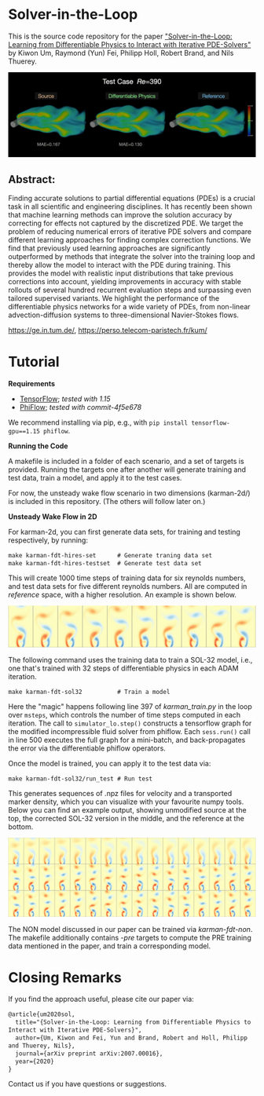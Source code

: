 # Solver-in-the-Loop

This is the source code repository for the paper
["Solver-in-the-Loop: Learning from Differentiable Physics to Interact with Iterative PDE-Solvers"](http://arxiv.org/abs/2007.00016) by Kiwon Um, Raymond (Yun) Fei, Philipp Holl, Robert Brand, and Nils Thuerey.

![3D Unsteady Wake Flow: Source vs Learned Correction vs Reference](resources/SoL-karman-3d-sideBySide.gif)

## Abstract:

Finding accurate solutions to partial differential equations (PDEs) is a crucial task in all scientific and engineering disciplines. It has recently been shown that machine learning methods can improve the solution accuracy by correcting for effects not captured by the discretized PDE. We target the problem of reducing numerical errors of iterative PDE solvers and compare different learning approaches for finding complex correction functions. We find that previously used learning approaches are significantly outperformed by methods that integrate the solver into the training loop and thereby allow the model to interact with the PDE during training. This provides the model with realistic input distributions that take previous corrections into account, yielding improvements in accuracy with stable rollouts of several hundred recurrent evaluation steps and surpassing even tailored supervised variants. We highlight the performance of the differentiable physics networks for a wide variety of PDEs, from non-linear advection-diffusion systems to three-dimensional Navier-Stokes flows.

<https://ge.in.tum.de/>,
<https://perso.telecom-paristech.fr/kum/>

# Tutorial

**Requirements**

- [TensorFlow](https://www.tensorflow.org/); *tested with 1.15*
- [PhiFlow](https://github.com/tum-pbs/PhiFlow); *tested with commit-4f5e678*

We recommend installing via pip, e.g., with `pip install tensorflow-gpu==1.15 phiflow`.

**Running the Code**

A makefile is included in a folder of each scenario, and a set of targets is provided. 
Running the targets one after another will generate training and test data, train a model, and apply it 
to the test cases.

For now, the unsteady wake flow scenario in two dimensions (karman-2d/) is included in this repository.
(The others will follow later on.)

**Unsteady Wake Flow in 2D**

For karman-2d, you can first generate data sets, for training and testing respectively, by running:
```
make karman-fdt-hires-set      # Generate traning data set
make karman-fdt-hires-testset  # Generate test data set
```

This will create 1000 time steps of training data for six reynolds numbers, and test data sets for 
five different reynolds numbers. All are computed in *reference* space, with a higher resolution.
An example is shown below.

![Unsteady Wake Flow in 2D, training data](resources/karman-2d-training-ref.jpg)

The following command uses the training data to train a SOL-32 model, i.e., one that's 
trained with 32 steps of differentiable physics in each ADAM iteration. 
```
make karman-fdt-sol32          # Train a model
```

Here the "magic" happens following line 397 of *karman_train.py* in the loop over `msteps`, which controls the number of time steps computed in each iteration. The call to `simulator_lo.step()` constructs a tensorflow graph for the modified incompressible fluid solver from phiflow. Each `sess.run()` call in line 500 executes the full graph for a mini-batch, and back-propagates the error via the differentiable phiflow operators.

Once the model is trained, you can apply it to the test data via:
```
make karman-fdt-sol32/run_test # Run test
```
This generates sequences of .npz files for velocity and a transported marker density, which you can visualize with your favourite numpy tools. Below you can find an example output, showing unmodified source at the top, the corrected SOL-32 version in the middle, and the reference at the bottom.

![Unsteady Wake Flow in 2D, test result](resources/karman-2d-test.jpg)

The NON model discussed in our paper can be trained via *karman-fdt-non*. The makefile additionally contains *-pre* targets to compute the PRE training data mentioned in the paper, and train a corresponding model. 


# Closing Remarks

If you find the approach useful, please cite our paper via:
```
@article{um2020sol,
  title="{Solver-in-the-Loop: Learning from Differentiable Physics to Interact with Iterative PDE-Solvers}",
  author={Um, Kiwon and Fei, Yun and Brand, Robert and Holl, Philipp and Thuerey, Nils},
  journal={arXiv preprint arXiv:2007.00016},
  year={2020}
}
```

Contact us if you have questions or suggestions.